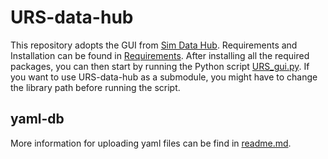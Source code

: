 # URS-data-hub
This repository adopts the GUI from [Sim Data Hub](https://github.com/geo-fluid-dynamics/sim-data-hub#sim-data-hub). Requirements and Installation can be found 
in [Requirements](https://github.com/geo-fluid-dynamics/sim-data-hub#requirements). After installing all the required packages, you can then start by running the Python script [URS_gui.py](gui/URS_gui.py).
If you want to use URS-data-hub as a submodule, you might have to change the library path before running the script.

## yaml-db
More information for uploading yaml files can be find in [readme.md](yaml-db/readme.md).
